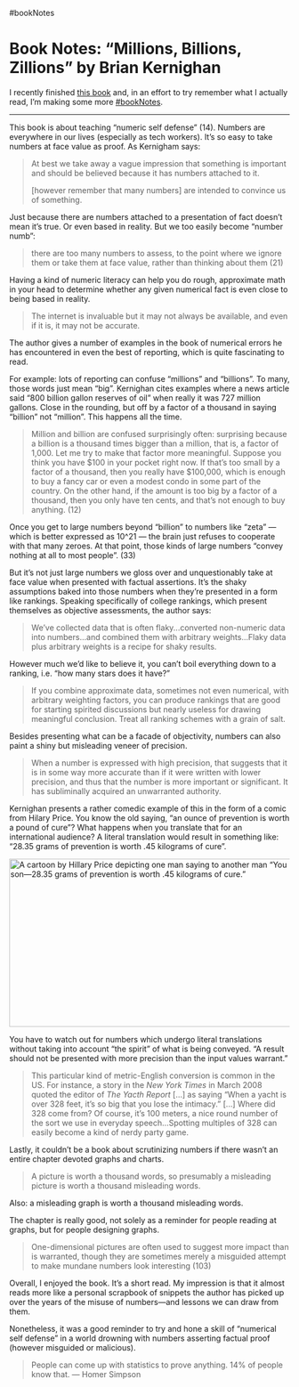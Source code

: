 #bookNotes

# Book Notes: “Millions, Billions, Zillions” by Brian Kernighan

I recently finished [this book](https://bookshop.org/books/millions-billions-zillions-defending-yourself-in-a-world-of-too-many-numbers/9780691209098) and, in an effort to try remember what I actually read, I’m making some more [#bookNotes](https://blog.jim-nielsen.com/tags#bookNotes).

---

This book is about teaching “numeric self defense” (14). Numbers are everywhere in our lives (especially as tech workers). It’s so easy to take numbers at face value as proof. As Kernigham says:

> At best we take away a vague impression that something is important and should be believed because it has numbers attached to it.
> 
> [however remember that many numbers] are intended to convince us of something.

Just because there are numbers attached to a presentation of fact doesn’t mean it’s true. Or even based in reality. But we too easily become “number numb”:

> there are too many numbers to assess, to the point where we ignore them or take them at face value, rather than thinking about them (21)

Having a kind of numeric literacy can help you do rough, approximate math in your head to determine whether any given numerical fact is even close to being based in reality.

> The internet is invaluable but it may not always be available, and even if it is, it may not be accurate.

The author gives a number of examples in the book of numerical errors he has encountered in even the best of reporting, which is quite fascinating to read.

For example: lots of reporting can confuse “millions” and “billions”. To many, those words just mean “big”. Kernighan cites examples where a news article said “800 billion gallon reserves of oil” when really it was 727 million gallons. Close in the rounding, but off by a factor of a thousand in saying “billion” not “million”. This happens all the time.

> Million and billion are confused surprisingly often: surprising because a billion is a thousand times bigger than a million, that is, a factor of 1,000. Let me try to make that factor more meaningful. Suppose you think you have $100 in your pocket right now. If that’s too small by a factor of a thousand, then you really have $100,000, which is enough to buy a fancy car or even a modest condo in some part of the country. On the other hand, if the amount is too big by a factor of a thousand, then you only have ten cents, and that’s not enough to buy anything. (12)

Once you get to large numbers beyond “billion” to numbers like “zeta” — which is better expressed as 10^21 — the brain just refuses to cooperate with that many zeroes. At that point, those kinds of large numbers “convey nothing at all to most people”. (33)

But it’s not just large numbers we gloss over and unquestionably take at face value when presented with factual assertions. It’s the shaky assumptions baked into those numbers when they’re presented in a form like rankings. Speaking specifically of college rankings, which present themselves as objective assessments, the author says:

> We’ve collected data that is often flaky...converted non-numeric data into numbers...and combined them with arbitrary weights...Flaky data plus arbitrary weights is a recipe for shaky results.

However much we’d like to believe it, you can’t boil everything down to a ranking, i.e. “how many stars does it have?”

> If you combine approximate data, sometimes not even numerical, with arbitrary weighting factors, you can produce rankings that are good for starting spirited discussions but nearly useless for drawing meaningful conclusion. Treat all ranking schemes with a grain of salt.

Besides presenting what can be a facade of objectivity, numbers can also paint a shiny but misleading veneer of precision.

> When a number is expressed with high precision, that suggests that it is in some way more accurate than if it were written with lower precision, and thus that the number is more important or significant. It has subliminally acquired an unwarranted authority.

Kernighan presents a rather comedic example of this in the form of a comic from Hilary Price. You know the old saying, “an ounce of prevention is worth a pound of cure”? What happens when you translate that for an international audience? A literal translation would result in something like: “28.35 grams of prevention is worth .45 kilograms of cure”.

<img src="https://cdn.jim-nielsen.com/blog/2022/millions-billions-zillions-cartoon.jpg" width="637" height="302" alt="A cartoon by Hillary Price depicting one man saying to another man “You know what they say son—28.35 grams of prevention is worth .45 kilograms of cure.”" /> 

You have to watch out for numbers which undergo literal translations without taking into account “the spirit” of what is being conveyed. “A result should not be presented with more precision than the input values warrant.”

> This particular kind of metric-English conversion is common in the US. For instance, a story in the _New York Times_ in March 2008 quoted the editor of _The Yacth Report_ […] as saying “When a yacht is over 328 feet, it’s so big that you lose the intimacy.” […] Where did 328 come from? Of course, it’s 100 meters, a nice round number of the sort we use in everyday speech…Spotting multiples of 328 can easily become a kind of nerdy party game.

Lastly, it couldn’t be a book about scrutinizing numbers if there wasn’t an entire chapter devoted graphs and charts.

> A picture is worth a thousand words, so presumably a misleading picture is worth a thousand misleading words.

Also: a misleading graph is worth a thousand misleading words.

The chapter is really good, not solely as a reminder for people reading at graphs, but for people designing graphs.

> One-dimensional pictures are often used to suggest more impact than is warranted, though they are sometimes merely a misguided attempt to make mundane numbers look interesting (103)

Overall, I enjoyed the book. It’s a short read. My impression is that it almost reads more like a personal scrapbook of snippets the author has picked up over the years of the misuse of numbers—and lessons we can draw from them.

Nonetheless, it was a good reminder to try and hone a skill of “numerical self defense” in a world drowning with numbers asserting factual proof (however misguided or malicious).

> People can come up with statistics to prove anything. 14% of people know that. — Homer Simpson


